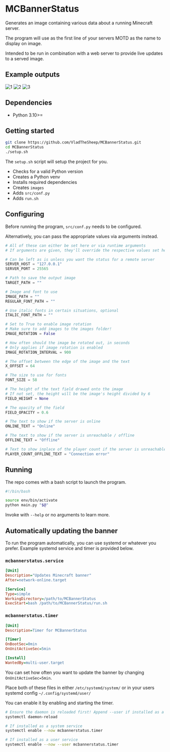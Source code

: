 # MCBannerStatus

Generates an image containing various data about a running Minecraft server.

The program will use as the first line of your servers MOTD as the name to display on image.

Intended to be run in combination with a web server to provide live updates to a served image.

## Example outputs

![1](https://user-images.githubusercontent.com/6963524/192139657-cc096c36-b3c4-481e-b0bb-9e2470e02120.png)
![2](https://user-images.githubusercontent.com/6963524/192139697-6f392719-030d-44ec-a69c-3df56f2a758d.png)
![3](https://user-images.githubusercontent.com/6963524/192139741-918b4ce0-2745-4867-a299-3d908163f593.png)

## Dependencies

- Python 3.10>=

## Getting started

```Bash
git clone https://github.com/VladTheSheep/MCBannerStatus.git
cd MCBannerStatus
./setup.sh
```

The `setup.sh` script will setup the project for you.

- Checks for a valid Python version
- Creates a Python venv
- Installs required dependencies
- Creates `images`
- Adds `src/conf.py`
- Adds `run.sh`

## Configuring

Before running the program, `src/conf.py` needs to be configured.

Alternatively, you can pass the appropriate values via arguments instead.

```Python
# All of these can either be set here or via runtime arguments
# If arguments are given, they'll override the respective values set here

# Can be left as is unless you want the status for a remote server
SERVER_HOST = "127.0.0.1"
SERVER_PORT = 25565

# Path to save the output image
TARGET_PATH = ""

# Image and font to use
IMAGE_PATH = ""
REGULAR_FONT_PATH = ""

# Use italic fonts in certain situations, optional
ITALIC_FONT_PATH = ""

# Set to True to enable image rotation
# Make sure to add images to the images folder!
IMAGE_ROTATION = False

# How often should the image be rotated out, in seconds
# Only applies if image rotation is enabled
IMAGE_ROTATION_INTERVAL = 900

# The offset between the edge of the image and the text
X_OFFSET = 64

# The size to use for fonts
FONT_SIZE = 58

# The height of the text field drawed onto the image
# If not set, the height will be the image's height divided by 6
FIELD_HEIGHT = None

# The opacity of the field
FIELD_OPACITY = 0.6

# The text to show if the server is online
ONLINE_TEXT = "Online"

# The text to show if the server is unreachable / offline
OFFLINE_TEXT = "Offline"

# Text to show inplace of the player count if the server is unreachable / offline
PLAYER_COUNT_OFFLINE_TEXT = "Connection error"

```

## Running

The repo comes with a bash script to launch the program.

```Bash
#!/bin/bash

source env/bin/activate
python main.py "$@"
```

Invoke with `--help` or no arguments to learn more.

## Automatically updating the banner

To run the program automatically, you can use systemd or whatever you prefer. Example systemd service and timer is provided below.

### `mcbannerstatus.service`

```ini
[Unit]
Description="Updates Minecraft banner"
After=network-online.target

[Service]
Type=simple
WorkingDirectory=/path/to/MCBannerStatus
ExecStart=bash /path/to/MCBannerStatus/run.sh
```

### `mcbannerstatus.timer`

```ini
[Unit]
Description=Timer for MCBannerStatus

[Timer]
OnBootSec=0min
OnUnitActiveSec=5min

[Install]
WantedBy=multi-user.target
```

You can set how often you want to update the banner by changing `OnUnitActiveSec=5min`.

Place both of these files in either `/etc/systemd/system/` or in your users systemd config `~/.config/systemd/user/`

You can enable it by enabling and starting the timer.

```Bash
# Ensure the daemon is reloaded first! Append --user if installed as a user service
systemctl daemon-reload

# If installed as a system service
systemctl enable --now mcbannerstatus.timer

# If installed as a user service
systemctl enable --now --user mcbannerstatus.timer
```
